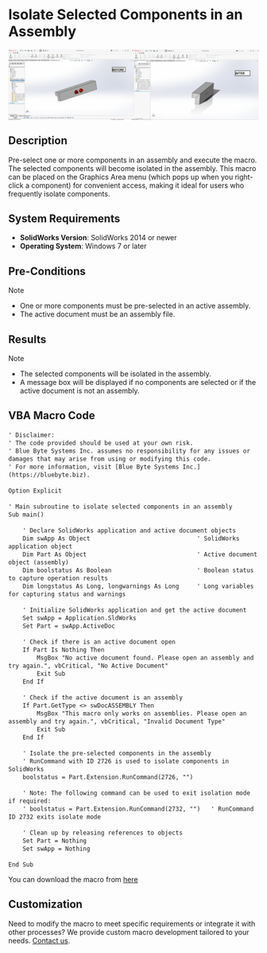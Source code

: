 # Isolate Selected Components in an Assembly
<img src="../images/Isolate_Selected_Components_in_an_Assembly.png" alt="Description of image" width="600" style="display: block; margin: 0 auto;">


## Description
Pre-select one or more components in an assembly and execute the macro. The selected components will become isolated in the assembly. This macro can be placed on the Graphics Area menu (which pops up when you right-click a component) for convenient access, making it ideal for users who frequently isolate components.

## System Requirements
- **SolidWorks Version**: SolidWorks 2014 or newer
- **Operating System**: Windows 7 or later

## Pre-Conditions
> [!NOTE]
> - One or more components must be pre-selected in an active assembly.
> - The active document must be an assembly file.

## Results
> [!NOTE]
> - The selected components will be isolated in the assembly.
> - A message box will be displayed if no components are selected or if the active document is not an assembly.

## VBA Macro Code

```vbnet
' Disclaimer:
' The code provided should be used at your own risk.  
' Blue Byte Systems Inc. assumes no responsibility for any issues or damages that may arise from using or modifying this code.  
' For more information, visit [Blue Byte Systems Inc.](https://bluebyte.biz).

Option Explicit

' Main subroutine to isolate selected components in an assembly
Sub main()

    ' Declare SolidWorks application and active document objects
    Dim swApp As Object                              ' SolidWorks application object
    Dim Part As Object                               ' Active document object (assembly)
    Dim boolstatus As Boolean                        ' Boolean status to capture operation results
    Dim longstatus As Long, longwarnings As Long     ' Long variables for capturing status and warnings

    ' Initialize SolidWorks application and get the active document
    Set swApp = Application.SldWorks
    Set Part = swApp.ActiveDoc

    ' Check if there is an active document open
    If Part Is Nothing Then
        MsgBox "No active document found. Please open an assembly and try again.", vbCritical, "No Active Document"
        Exit Sub
    End If

    ' Check if the active document is an assembly
    If Part.GetType <> swDocASSEMBLY Then
        MsgBox "This macro only works on assemblies. Please open an assembly and try again.", vbCritical, "Invalid Document Type"
        Exit Sub
    End If

    ' Isolate the pre-selected components in the assembly
    ' RunCommand with ID 2726 is used to isolate components in SolidWorks
    boolstatus = Part.Extension.RunCommand(2726, "")

    ' Note: The following command can be used to exit isolation mode if required:
    ' boolstatus = Part.Extension.RunCommand(2732, "")   ' RunCommand ID 2732 exits isolate mode

    ' Clean up by releasing references to objects
    Set Part = Nothing
    Set swApp = Nothing

End Sub
```
You can download the macro from [here](../images/Isolate_Component_In_Assembly.swp)

## Customization
Need to modify the macro to meet specific requirements or integrate it with other processes? We provide custom macro development tailored to your needs. [Contact us](https://bluebyte.biz/contact).
